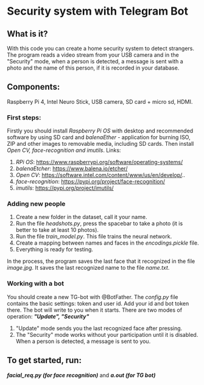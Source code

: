 # Security system with Telegram Bot

## What is it?
With this code you can create a home security system to detect strangers. The program reads a video stream from your USB camera and in the "Security" mode, when a person is detected, a message is sent with a photo and the name of this person, if it is recorded in your database.

## Components:
Raspberry Pi 4, Intel Neuro Stick, USB camera, SD card + micro sd, HDMI.

### First steps:
Firstly you should install _Raspberry Pi OS_ with desktop and recommended software by using SD card and _balenaEther_ - application for burning ISO, ZIP and other images to removable media, including SD cards. Then install _Open CV, face-recognition and imutils_. Links:
1. _RPi OS_: https://www.raspberrypi.org/software/operating-systems/
2. _balenaEtcher_: https://www.balena.io/etcher/
3. _Open CV_: https://software.intel.com/content/www/us/en/develop/..
4. _face-recognition_: https://pypi.org/project/face-recognition/
5. _imutils_: https://pypi.org/project/imutils/

### Adding new people
1. Create a new folder in the dataset, call it your name.
2. Run the file _headshots.py_, press the spacebar to take a photo (it is better to take at least 10 photos).
3. Run the file _train_model.py_. This file trains the neural network.
4. Create a mapping between names and faces in the _encodings.pickle_ file.
5. Everything is ready for testing.

In the process, the program saves the last face that it recognized in the file _image.jpg_. It saves the last recognized name to the file _name.txt_.

### Working with a bot
You should create a new TG-bot with @BotFather.
The _config.py_ file contains the basic settings: token and user id. Add your id and bot token there.
The bot will write to you when it starts.
There are two modes of operation: _**"Update", "Security"**_
1. "Update" mode sends you the last recognized face after pressing.
2. The "Security" mode works without your participation until it is disabled. When a person is detected, a message is sent to you.

## To get started, run:
_**facial_req.py (for face recognition)**_ and _**a.out (for TG bot)**_
